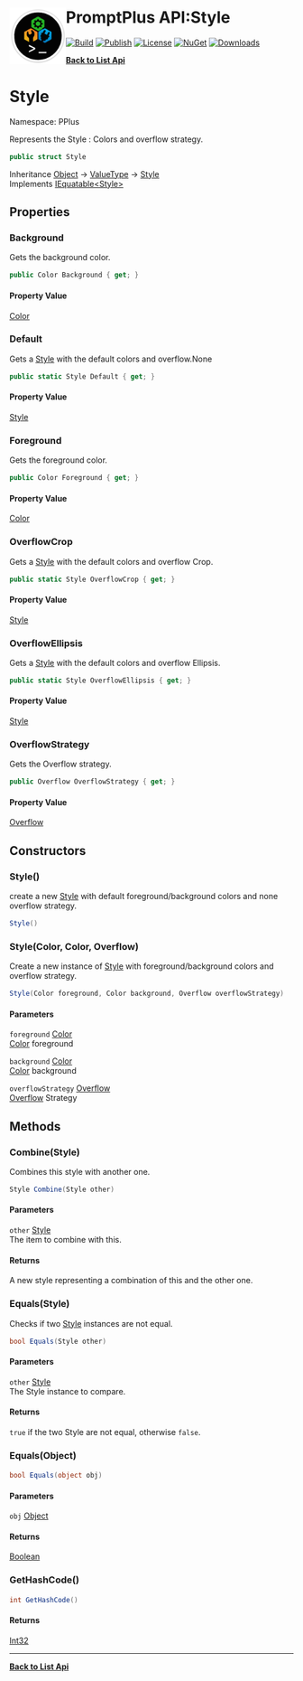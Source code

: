 # <img align="left" width="100" height="100" src="../images/icon.png">PromptPlus API:Style 

[![Build](https://github.com/FRACerqueira/PromptPlus/workflows/Build/badge.svg)](https://github.com/FRACerqueira/PromptPlus/actions/workflows/build.yml)
[![Publish](https://github.com/FRACerqueira/PromptPlus/actions/workflows/publish.yml/badge.svg)](https://github.com/FRACerqueira/PromptPlus/actions/workflows/publish.yml)
[![License](https://img.shields.io/github/license/FRACerqueira/PromptPlus)](https://github.com/FRACerqueira/PromptPlus/blob/master/LICENSE.md)
[![NuGet](https://img.shields.io/nuget/v/PromptPlus)](https://www.nuget.org/packages/PromptPlus/)
[![Downloads](https://img.shields.io/nuget/dt/PromptPlus)](https://www.nuget.org/packages/PromptPlus/)

[**Back to List Api**](./apis.md)

# Style

Namespace: PPlus

Represents the Style : Colors and overflow strategy.

```csharp
public struct Style
```

Inheritance [Object](https://docs.microsoft.com/en-us/dotnet/api/system.object) → [ValueType](https://docs.microsoft.com/en-us/dotnet/api/system.valuetype) → [Style](./pplus.style.md)<br>
Implements [IEquatable&lt;Style&gt;](https://docs.microsoft.com/en-us/dotnet/api/system.iequatable-1)

## Properties

### <a id="properties-background"/>**Background**

Gets the background color.

```csharp
public Color Background { get; }
```

#### Property Value

[Color](./pplus.color.md)<br>

### <a id="properties-default"/>**Default**

Gets a [Style](./pplus.style.md) with the default colors and overflow.None

```csharp
public static Style Default { get; }
```

#### Property Value

[Style](./pplus.style.md)<br>

### <a id="properties-foreground"/>**Foreground**

Gets the foreground color.

```csharp
public Color Foreground { get; }
```

#### Property Value

[Color](./pplus.color.md)<br>

### <a id="properties-overflowcrop"/>**OverflowCrop**

Gets a [Style](./pplus.style.md) with the default colors and overflow Crop.

```csharp
public static Style OverflowCrop { get; }
```

#### Property Value

[Style](./pplus.style.md)<br>

### <a id="properties-overflowellipsis"/>**OverflowEllipsis**

Gets a [Style](./pplus.style.md) with the default colors and overflow Ellipsis.

```csharp
public static Style OverflowEllipsis { get; }
```

#### Property Value

[Style](./pplus.style.md)<br>

### <a id="properties-overflowstrategy"/>**OverflowStrategy**

Gets the Overflow strategy.

```csharp
public Overflow OverflowStrategy { get; }
```

#### Property Value

[Overflow](./pplus.overflow.md)<br>

## Constructors

### <a id="constructors-.ctor"/>**Style()**

create a new [Style](./pplus.style.md) with default foreground/background colors and none overflow strategy.

```csharp
Style()
```

### <a id="constructors-.ctor"/>**Style(Color, Color, Overflow)**

Create a new instance of [Style](./pplus.style.md) with foreground/background colors and overflow strategy.

```csharp
Style(Color foreground, Color background, Overflow overflowStrategy)
```

#### Parameters

`foreground` [Color](./pplus.color.md)<br>
[Color](./pplus.color.md) foreground

`background` [Color](./pplus.color.md)<br>
[Color](./pplus.color.md) background

`overflowStrategy` [Overflow](./pplus.overflow.md)<br>
[Overflow](./pplus.overflow.md) Strategy

## Methods

### <a id="methods-combine"/>**Combine(Style)**

Combines this style with another one.

```csharp
Style Combine(Style other)
```

#### Parameters

`other` [Style](./pplus.style.md)<br>
The item to combine with this.

#### Returns

A new style representing a combination of this and the other one.

### <a id="methods-equals"/>**Equals(Style)**

Checks if two [Style](./pplus.style.md) instances are not equal.

```csharp
bool Equals(Style other)
```

#### Parameters

`other` [Style](./pplus.style.md)<br>
The Style instance to compare.

#### Returns

`true` if the two Style are not equal, otherwise `false`.

### <a id="methods-equals"/>**Equals(Object)**

```csharp
bool Equals(object obj)
```

#### Parameters

`obj` [Object](https://docs.microsoft.com/en-us/dotnet/api/system.object)<br>

#### Returns

[Boolean](https://docs.microsoft.com/en-us/dotnet/api/system.boolean)

### <a id="methods-gethashcode"/>**GetHashCode()**

```csharp
int GetHashCode()
```

#### Returns

[Int32](https://docs.microsoft.com/en-us/dotnet/api/system.int32)


- - -
[**Back to List Api**](./apis.md)
